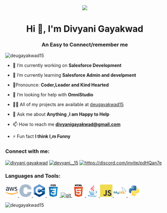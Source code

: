 <div align="center">
  <img height="200" src="https://i.imgflip.com/65efzo.gif"  />
</div>

###
<h1 align="center">Hi 👋, I'm Divyani Gayakwad</h1>
<h3 align="center">An Easy to Connect/remember me</h3>

<p align="left"> <img src="https://komarev.com/ghpvc/?username=deugayakwad15&label=Profile%20views&color=0e75b6&style=flat" alt="deugayakwad15" /> </p>

- 🔭 I’m currently working on **Salesforce Development**

- 🌱 I’m currently learning **Salesforce Admin and develpment**

- 👯Pronounce: **Coder,Leader and Kind Hearted**

- 🤝 I’m looking for help with **OmniStudio**

- 👨‍💻 All of my projects are available at [deugayakwad15](deugayakwad15)

- 💬 Ask me about **Anything ,I am Happy to Help**

- 📫 How to reach me **divyanigayakwad@gmail.com**

- ⚡ Fun fact **I think I,m Funny**

<h3 align="left">Connect with me:</h3>
<p align="left">
<a href="https://linkedin.com/in/divyani gayakwad" target="blank"><img align="center" src="https://raw.githubusercontent.com/rahuldkjain/github-profile-readme-generator/master/src/images/icons/Social/linked-in-alt.svg" alt="divyani gayakwad" height="30" width="40" /></a>
<a href="https://instagram.com/devyani__15" target="blank"><img align="center" src="https://raw.githubusercontent.com/rahuldkjain/github-profile-readme-generator/master/src/images/icons/Social/instagram.svg" alt="devyani__15" height="30" width="40" /></a>
<a href="https://discord.gg/https://discord.com/invite/pdHQan7e" target="blank"><img align="center" src="https://raw.githubusercontent.com/rahuldkjain/github-profile-readme-generator/master/src/images/icons/Social/discord.svg" alt="https://discord.com/invite/pdHQan7e" height="30" width="40" /></a>
</p>

<h3 align="left">Languages and Tools:</h3>
<p align="left"> <a href="https://aws.amazon.com" target="_blank" rel="noreferrer"> <img src="https://raw.githubusercontent.com/devicons/devicon/master/icons/amazonwebservices/amazonwebservices-original-wordmark.svg" alt="aws" width="40" height="40"/> </a> <a href="https://www.cprogramming.com/" target="_blank" rel="noreferrer"> <img src="https://raw.githubusercontent.com/devicons/devicon/master/icons/c/c-original.svg" alt="c" width="40" height="40"/> </a> <a href="https://www.w3schools.com/cpp/" target="_blank" rel="noreferrer"> <img src="https://raw.githubusercontent.com/devicons/devicon/master/icons/cplusplus/cplusplus-original.svg" alt="cplusplus" width="40" height="40"/> </a> <a href="https://www.w3schools.com/css/" target="_blank" rel="noreferrer"> <img src="https://raw.githubusercontent.com/devicons/devicon/master/icons/css3/css3-original-wordmark.svg" alt="css3" width="40" height="40"/> </a> <a href="https://git-scm.com/" target="_blank" rel="noreferrer"> <img src="https://www.vectorlogo.zone/logos/git-scm/git-scm-icon.svg" alt="git" width="40" height="40"/> </a> <a href="https://www.w3.org/html/" target="_blank" rel="noreferrer"> <img src="https://raw.githubusercontent.com/devicons/devicon/master/icons/html5/html5-original-wordmark.svg" alt="html5" width="40" height="40"/> </a> <a href="https://www.java.com" target="_blank" rel="noreferrer"> <img src="https://raw.githubusercontent.com/devicons/devicon/master/icons/java/java-original.svg" alt="java" width="40" height="40"/> </a> <a href="https://developer.mozilla.org/en-US/docs/Web/JavaScript" target="_blank" rel="noreferrer"> <img src="https://raw.githubusercontent.com/devicons/devicon/master/icons/javascript/javascript-original.svg" alt="javascript" width="40" height="40"/> </a> <a href="https://www.mysql.com/" target="_blank" rel="noreferrer"> <img src="https://raw.githubusercontent.com/devicons/devicon/master/icons/mysql/mysql-original-wordmark.svg" alt="mysql" width="40" height="40"/> </a> <a href="https://www.python.org" target="_blank" rel="noreferrer"> <img src="https://raw.githubusercontent.com/devicons/devicon/master/icons/python/python-original.svg" alt="python" width="40" height="40"/> </a> </p>

<p><img align="left" src="https://github-readme-stats.vercel.app/api/top-langs?username=deugayakwad15&show_icons=true&locale=en&layout=compact" alt="deugayakwad15" /></p>


